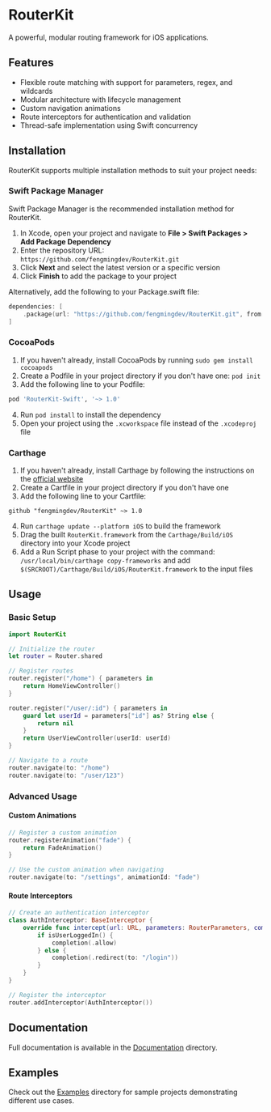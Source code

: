# RouterKit

A powerful, modular routing framework for iOS applications.

## Features
- Flexible route matching with support for parameters, regex, and wildcards
- Modular architecture with lifecycle management
- Custom navigation animations
- Route interceptors for authentication and validation
- Thread-safe implementation using Swift concurrency

## Installation

RouterKit supports multiple installation methods to suit your project needs:

### Swift Package Manager
Swift Package Manager is the recommended installation method for RouterKit.

1. In Xcode, open your project and navigate to **File > Swift Packages > Add Package Dependency**
2. Enter the repository URL: `https://github.com/fengmingdev/RouterKit.git`
3. Click **Next** and select the latest version or a specific version
4. Click **Finish** to add the package to your project

Alternatively, add the following to your Package.swift file:

```swift
dependencies: [
    .package(url: "https://github.com/fengmingdev/RouterKit.git", from: "1.0.0")
]
```

### CocoaPods
1. If you haven't already, install CocoaPods by running `sudo gem install cocoapods`
2. Create a Podfile in your project directory if you don't have one: `pod init`
3. Add the following line to your Podfile:

```ruby
pod 'RouterKit-Swift', '~> 1.0'
```

4. Run `pod install` to install the dependency
5. Open your project using the `.xcworkspace` file instead of the `.xcodeproj` file

### Carthage
1. If you haven't already, install Carthage by following the instructions on the [official website](https://github.com/Carthage/Carthage)
2. Create a Cartfile in your project directory if you don't have one
3. Add the following line to your Cartfile:

```
github "fengmingdev/RouterKit" ~> 1.0
```

4. Run `carthage update --platform iOS` to build the framework
5. Drag the built `RouterKit.framework` from the `Carthage/Build/iOS` directory into your Xcode project
6. Add a Run Script phase to your project with the command: `/usr/local/bin/carthage copy-frameworks` and add `$(SRCROOT)/Carthage/Build/iOS/RouterKit.framework` to the input files

## Usage

### Basic Setup

```swift
import RouterKit

// Initialize the router
let router = Router.shared

// Register routes
router.register("/home") { parameters in
    return HomeViewController()
}

router.register("/user/:id") { parameters in
    guard let userId = parameters["id"] as? String else {
        return nil
    }
    return UserViewController(userId: userId)
}

// Navigate to a route
router.navigate(to: "/home")
router.navigate(to: "/user/123")
```

### Advanced Usage

#### Custom Animations

```swift
// Register a custom animation
router.registerAnimation("fade") {
    return FadeAnimation()
}

// Use the custom animation when navigating
router.navigate(to: "/settings", animationId: "fade")
```

#### Route Interceptors

```swift
// Create an authentication interceptor
class AuthInterceptor: BaseInterceptor {
    override func intercept(url: URL, parameters: RouterParameters, completion: @escaping InterceptorCompletion) {
        if isUserLoggedIn() {
            completion(.allow)
        } else {
            completion(.redirect(to: "/login"))
        }
    }
}

// Register the interceptor
router.addInterceptor(AuthInterceptor())
```

## Documentation

Full documentation is available in the [Documentation](Documentation/) directory.

## Examples

Check out the [Examples](Examples/) directory for sample projects demonstrating different use cases.